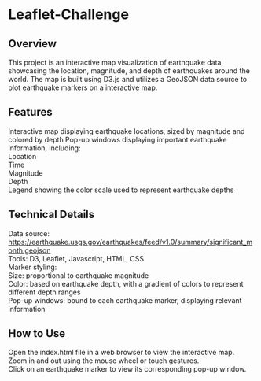 # Leaflet-Challenge

## Overview

This project is an interactive map visualization of earthquake data, showcasing the location, magnitude, and depth of earthquakes around the world. The map is built using D3.js and utilizes a GeoJSON data source to plot earthquake markers on a interactive map.

## Features

Interactive map displaying earthquake locations, sized by magnitude and colored by depth
Pop-up windows displaying important earthquake information, including:  
Location  
Time  
Magnitude  
Depth  
Legend showing the color scale used to represent earthquake depths

## Technical Details

Data source: https://earthquake.usgs.gov/earthquakes/feed/v1.0/summary/significant_month.geojson  
Tools: D3, Leaflet, Javascript, HTML, CSS  
Marker styling:  
  Size: proportional to earthquake magnitude  
  Color: based on earthquake depth, with a gradient of colors to represent different depth ranges  
  Pop-up windows: bound to each earthquake marker, displaying relevant information  

## How to Use

Open the index.html file in a web browser to view the interactive map.  
Zoom in and out using the mouse wheel or touch gestures.  
Click on an earthquake marker to view its corresponding pop-up window.
